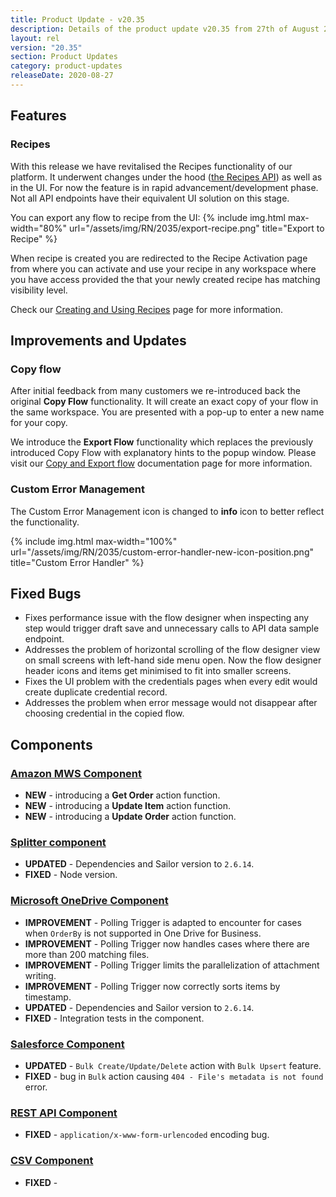 ```yaml
---
title: Product Update - v20.35
description: Details of the product update v20.35 from 27th of August 2020.
layout: rel
version: "20.35"
section: Product Updates
category: product-updates
releaseDate: 2020-08-27
---
```



## Features

### Recipes

With this release we have revitalised the Recipes functionality of our platform.
It underwent changes under the hood
([the Recipes API]({{site.data.tenant.apiBaseUri}}/v2/#recipes-(experimental)))
as well as in the UI. For now the feature is in rapid advancement/development phase.
Not all API endpoints have their equivalent UI solution on this stage.

You can export any flow to recipe from the UI:
{% include img.html max-width="80%" url="/assets/img/RN/2035/export-recipe.png" title="Export to Recipe" %}

When recipe is created you are redirected to the Recipe Activation page from where
you can activate and use your recipe in any workspace where you have access provided
the that your newly created recipe has matching visibility level.

Check our [Creating and Using Recipes](/guides/creating-recipes) page for more
information.

## Improvements and Updates

### Copy flow

After initial feedback from many customers we re-introduced back the original **Copy Flow**
functionality. It will create an exact copy of your flow in the same workspace.
You are presented with a pop-up to enter a new name for your copy.

We introduce the **Export Flow** functionality which replaces the previously
introduced Copy Flow with explanatory hints to the popup window. Please visit our [Copy and Export flow](/getting-started/copy-and-export-flow) documentation page for more information.

### Custom Error Management

The Custom Error Management icon is changed to **info** icon to better reflect the functionality.

{% include img.html max-width="100%" url="/assets/img/RN/2035/custom-error-handler-new-icon-position.png" title="Custom Error Handler" %}

## Fixed Bugs

*   Fixes performance issue with the flow designer when inspecting any step would trigger draft save and unnecessary calls to API data sample endpoint.
*   Addresses the problem of horizontal scrolling of the flow designer view on small screens with left-hand side menu open. Now the flow designer header icons and items get minimised to fit into smaller screens.
*   Fixes the UI problem with the credentials pages when every edit would create duplicate credential record.
*   Addresses the problem when error message would not disappear after choosing credential in the copied flow.

## Components

### [Amazon MWS Component](/components/amazon-mws/)

*   **NEW** - introducing a **Get Order** action function.
*   **NEW** - introducing a **Update Item** action function.
*   **NEW** - introducing a **Update Order** action function.

### [Splitter component](/components/splitter/)

*   **UPDATED** - Dependencies and Sailor version to `2.6.14`.
*   **FIXED** - Node version.

### [Microsoft OneDrive Component](/components/onedrive/)

*   **IMPROVEMENT** - Polling Trigger is adapted to encounter for cases when `OrderBy` is not supported in One Drive for Business.
*   **IMPROVEMENT** - Polling Trigger now handles cases where there are more than 200 matching files.
*   **IMPROVEMENT** - Polling Trigger limits the parallelization of attachment writing.
*   **IMPROVEMENT** - Polling Trigger now correctly sorts items by timestamp.
*   **UPDATED** - Dependencies and Sailor version to `2.6.14`.
*   **FIXED** - Integration tests in the component.


### [Salesforce Component](/components/salesforce/)

*   **UPDATED** - `Bulk Create/Update/Delete` action with `Bulk Upsert` feature.
*   **FIXED** - bug in `Bulk` action causing `404 - File's metadata is not found` error.

### [REST API Component](/components/rest-api/)

*   **FIXED** - `application/x-www-form-urlencoded` encoding bug.

### [CSV Component](/components/csv/)

*   **FIXED** -
